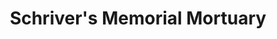 ---
title: "Schriver's Memorial Mortuary"
url: /aberdeen/schrivers-memorial-mortuary/
shop: Bestattungen
---